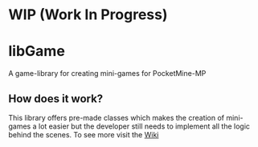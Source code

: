 # WIP (Work In Progress)

# libGame
A game-library for creating mini-games for PocketMine-MP

## How does it work?
This library offers pre-made classes which makes the creation of mini-games a lot easier but the developer still needs to implement all the logic behind the scenes.
To see more visit the [Wiki](https://github.com/r3pt1s/libGame/wiki/)